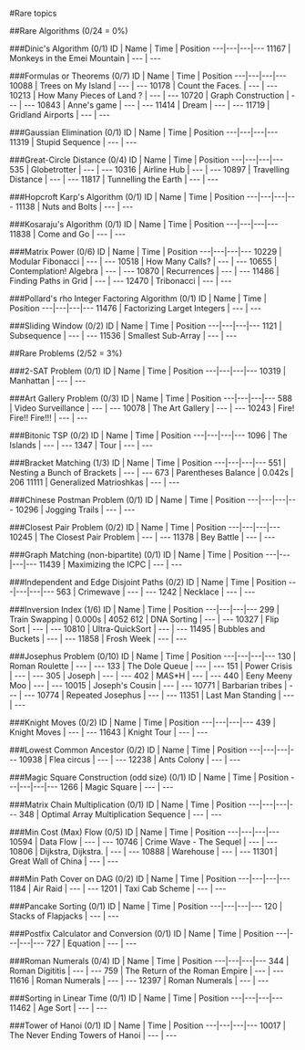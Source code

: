 #Rare topics

##Rare Algorithms (0/24 = 0%)

###Dinic's Algorithm (0/1)
ID | Name | Time | Position
---|---|---|---
11167 | Monkeys in the Emei Mountain | --- | ---

###Formulas or Theorems (0/7)
ID | Name | Time | Position
---|---|---|---
10088 | Trees on My Island | --- | ---
10178 | Count the Faces. | --- | ---
10213 | How Many Pieces of Land ? | --- | ---
10720 | Graph Construction | --- | ---
10843 | Anne's game | --- | ---
11414 | Dream | --- | ---
11719 | Gridland Airports | --- | ---

###Gaussian Elimination (0/1)
ID | Name | Time | Position
---|---|---|---
11319 | Stupid Sequence | --- | ---

###Great-Circle Distance (0/4)
ID | Name | Time | Position
---|---|---|---
535 | Globetrotter | --- | ---
10316 | Airline Hub | --- | ---
10897 | Travelling Distance | --- | ---
11817 | Tunnelling the Earth | --- | ---

###Hopcroft Karp's Algorithm (0/1)
ID | Name | Time | Position
---|---|---|---
11138 | Nuts and Bolts | --- | ---

###Kosaraju's Algorithm (0/1)
ID | Name | Time | Position
---|---|---|---
11838 | Come and Go | --- | ---

###Matrix Power (0/6)
ID | Name | Time | Position
---|---|---|---
10229 | Modular Fibonacci | --- | ---
10518 | How Many Calls? | --- | ---
10655 | Contemplation! Algebra | --- | ---
10870 | Recurrences | --- | ---
11486 | Finding Paths in Grid | --- | ---
12470 | Tribonacci | --- | ---

###Pollard's rho Integer Factoring Algorithm (0/1)
ID | Name | Time | Position
---|---|---|---
11476 | Factorizing Larget Integers | --- | ---

###Sliding Window (0/2)
ID | Name | Time | Position
---|---|---|---
1121 | Subsequence | --- | ---
11536 | Smallest Sub-Array | --- | ---

##Rare Problems (2/52 = 3%)

###2-SAT Problem (0/1)
ID | Name | Time | Position
---|---|---|---
10319 | Manhattan | --- | ---

###Art Gallery Problem (0/3)
ID | Name | Time | Position
---|---|---|---
588 | Video Surveillance | --- | ---
10078 | The Art Gallery | --- | ---
10243 | Fire! Fire!! Fire!!! | --- | ---

###Bitonic TSP (0/2)
ID | Name | Time | Position
---|---|---|---
1096 | The Islands | --- | ---
1347 | Tour | --- | ---

###Bracket Matching (1/3)
ID | Name | Time | Position
---|---|---|---
551 | Nesting a Bunch of Brackets | --- | ---
673 | Parentheses Balance | 0.042s | 206
11111 | Generalized Matrioshkas | --- | ---

###Chinese Postman Problem (0/1)
ID | Name | Time | Position
---|---|---|---
10296 | Jogging Trails | --- | ---

###Closest Pair Problem (0/2)
ID | Name | Time | Position
---|---|---|---
10245 | The Closest Pair Problem | --- | ---
11378 | Bey Battle | --- | ---

###Graph Matching (non-bipartite) (0/1)
ID | Name | Time | Position
---|---|---|---
11439 | Maximizing the ICPC | --- | ---

###Independent and Edge Disjoint Paths (0/2)
ID | Name | Time | Position
---|---|---|---
563 | Crimewave | --- | ---
1242 | Necklace | --- | ---

###Inversion Index (1/6)
ID | Name | Time | Position
---|---|---|---
299 | Train Swapping | 0.000s | 4052
612 | DNA Sorting | --- | ---
10327 | Flip Sort | --- | ---
10810 | Ultra-QuickSort | --- | ---
11495 | Bubbles and Buckets | --- | ---
11858 | Frosh Week | --- | ---

###Josephus Problem (0/10)
ID | Name | Time | Position
---|---|---|---
130 | Roman Roulette | --- | ---
133 | The Dole Queue | --- | ---
151 | Power Crisis | --- | ---
305 | Joseph | --- | ---
402 | M*A*S*H | --- | ---
440 | Eeny Meeny Moo | --- | ---
10015 | Joseph's Cousin | --- | ---
10771 | Barbarian tribes | --- | ---
10774 | Repeated Josephus | --- | ---
11351 | Last Man Standing | --- | ---

###Knight Moves (0/2)
ID | Name | Time | Position
---|---|---|---
439 | Knight Moves | --- | ---
11643 | Knight Tour | --- | ---

###Lowest Common Ancestor (0/2)
ID | Name | Time | Position
---|---|---|---
10938 | Flea circus | --- | ---
12238 | Ants Colony | --- | ---

###Magic Square Construction (odd size) (0/1)
ID | Name | Time | Position
---|---|---|---
1266 | Magic Square | --- | ---

###Matrix Chain Multiplication (0/1)
ID | Name | Time | Position
---|---|---|---
348 | Optimal Array Multiplication Sequence | --- | ---

###Min Cost (Max) Flow (0/5)
ID | Name | Time | Position
---|---|---|---
10594 | Data Flow | --- | ---
10746 | Crime Wave - The Sequel | --- | ---
10806 | Dijkstra, Dijkstra. | --- | ---
10888 | Warehouse | --- | ---
11301 | Great Wall of China | --- | ---

###Min Path Cover on DAG (0/2)
ID | Name | Time | Position
---|---|---|---
1184 | Air Raid | --- | ---
1201 | Taxi Cab Scheme | --- | ---

###Pancake Sorting (0/1)
ID | Name | Time | Position
---|---|---|---
120 | Stacks of Flapjacks | --- | ---

###Postfix Calculator and Conversion (0/1)
ID | Name | Time | Position
---|---|---|---
727 | Equation | --- | ---

###Roman Numerals (0/4)
ID | Name | Time | Position
---|---|---|---
344 | Roman Digititis | --- | ---
759 | The Return of the Roman Empire | --- | ---
11616 | Roman Numerals | --- | ---
12397 | Roman Numerals | --- | ---

###Sorting in Linear Time (0/1)
ID | Name | Time | Position
---|---|---|---
11462 | Age Sort | --- | ---

###Tower of Hanoi (0/1)
ID | Name | Time | Position
---|---|---|---
10017 | The Never Ending Towers of Hanoi | --- | ---
